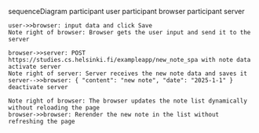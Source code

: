 sequenceDiagram
participant user
participant browser
participant server

    user->>browser: input data and click Save
    Note right of browser: Browser gets the user input and send it to the server

    browser->>server: POST https://studies.cs.helsinki.fi/exampleapp/new_note_spa with note data
    activate server
    Note right of server: Server receives the new note data and saves it
    server-->>browser: { "content": "new note", "date": "2025-1-1" }
    deactivate server

    Note right of browser: The browser updates the note list dynamically without reloading the page
    browser->>browser: Rerender the new note in the list without refreshing the page
